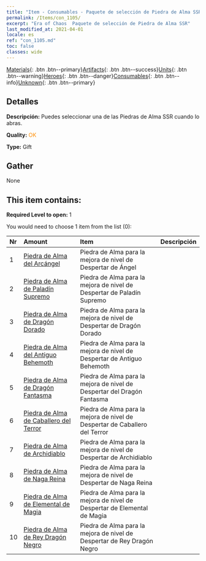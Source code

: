 ```yaml
---
title: "Item - Consumables - Paquete de selección de Piedra de Alma SSR"
permalink: /Items/con_1105/
excerpt: "Era of Chaos  Paquete de selección de Piedra de Alma SSR"
last_modified_at: 2021-04-01
locale: es
ref: "con_1105.md"
toc: false
classes: wide
---
```

 [Materials](/es/Items/){: .btn .btn--primary}[Artifacts](/es/Items/Artifacts/){: .btn .btn--success}[Units](/es/Items/Units/){: .btn .btn--warning}[Heroes](/es/Items/Heroes/){: .btn .btn--danger}[Consumables](/es/Items/Consumables/){: .btn .btn--info}[Unknown](/es/Items/Unknown/){: .btn .btn--primary}

## Detalles
 **Descripción:** Puedes seleccionar una de las Piedras de Alma SSR cuando lo abras.

 **Quality:** <span style="color: #FF8C00">OK</span>

 **Type:** Gift

## Gather

  None

## This item contains:

 **Required Level to open:** 1

 You would need to choose 1 item from the list (0):

  | Nr | Amount |     Item    | Descripción |
  |:---|:-------|:------------|:-----------:|
  | 1 | [Piedra de Alma del Arcángel](/es/Items/unt_288/) | Piedra de Alma para la mejora de nivel de Despertar de Ángel | 
  | 2 | [Piedra de Alma de Paladín Supremo](/es/Items/unt_289/) | Piedra de Alma para la mejora de nivel de Despertar de Paladín Supremo | 
  | 3 | [Piedra de Alma de Dragón Dorado](/es/Items/unt_295/) | Piedra de Alma para la mejora de nivel de Despertar de Dragón Dorado | 
  | 4 | [Piedra de Alma del Antiguo Behemoth](/es/Items/unt_311/) | Piedra de Alma para la mejora de nivel de Despertar de Antiguo Behemoth | 
  | 5 | [Piedra de Alma de Dragón Fantasma](/es/Items/unt_303/) | Piedra de Alma para la mejora de nivel de Despertar del Dragón Fantasma | 
  | 6 | [Piedra de Alma de Caballero del Terror](/es/Items/unt_302/) | Piedra de Alma para la mejora de nivel de Despertar de Caballero del Terror | 
  | 7 | [Piedra de Alma de Archidiablo](/es/Items/unt_318/) | Piedra de Alma para la mejora de nivel de Despertar de Archidiablo | 
  | 8 | [Piedra de Alma de Naga Reina](/es/Items/unt_325/) | Piedra de Alma para la mejora de nivel de Despertar de Naga Reina | 
  | 9 | [Piedra de Alma de Elemental de Magia](/es/Items/unt_347/) | Piedra de Alma para la mejora de nivel de Despertar de Elemental de Magia | 
  | 10 | [Piedra de Alma de Rey Dragón Negro](/es/Items/unt_334/) | Piedra de Alma para la mejora de nivel de Despertar de Rey Dragón Negro | 

